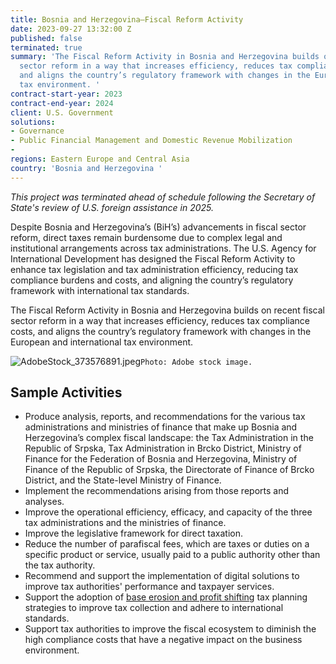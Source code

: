 ```yaml
---
title: Bosnia and Herzegovina—Fiscal Reform Activity
date: 2023-09-27 13:32:00 Z
published: false
terminated: true
summary: 'The Fiscal Reform Activity in Bosnia and Herzegovina builds on recent fiscal
  sector reform in a way that increases efficiency, reduces tax compliance costs,
  and aligns the country’s regulatory framework with changes in the European and international
  tax environment. '
contract-start-year: 2023
contract-end-year: 2024
client: U.S. Government
solutions:
- Governance
- Public Financial Management and Domestic Revenue Mobilization
-
regions: Eastern Europe and Central Asia
country: 'Bosnia and Herzegovina '
---
```


<aside><em>This project was terminated ahead of schedule following the Secretary of State's review of U.S. foreign assistance in 2025.</em></aside>

Despite Bosnia and Herzegovina’s (BiH’s) advancements in fiscal sector reform, direct taxes remain burdensome due to complex legal and institutional arrangements across tax administrations. The U.S. Agency for International Development has designed the Fiscal Reform Activity to enhance tax legislation and tax administration efficiency, reducing tax compliance burdens and costs, and aligning the country’s regulatory framework with international tax standards.

The Fiscal Reform Activity in Bosnia and Herzegovina builds on recent fiscal sector reform in a way that increases efficiency, reduces tax compliance costs, and aligns the country’s regulatory framework with changes in the European and international tax environment.

![AdobeStock_373576891.jpeg](/uploads/AdobeStock_373576891.jpeg)`Photo: Adobe stock image.`

## Sample Activities

* Produce analysis, reports, and recommendations for the various tax administrations and ministries of finance that make up Bosnia and Herzegovina’s complex fiscal landscape: the Tax Administration in the Republic of Srpska, Tax Administration in Brcko District, Ministry of Finance for the Federation of Bosnia and Herzegovina, Ministry of Finance of the Republic of Srpska, the Directorate of Finance of Brcko District, and the State-level Ministry of Finance.
* Implement the recommendations arising from those reports and analyses.
* Improve the operational efficiency, efficacy, and capacity of the three tax administrations and the ministries of finance.
* Improve the legislative framework for direct taxation.
* Reduce the number of parafiscal fees, which are taxes or duties on a specific product or service, usually paid to a public authority other than the tax authority.
* Recommend and support the implementation of digital solutions to improve tax authorities' performance and taxpayer services.
* Support the adoption of [base erosion and profit shifting](https://www.oecd.org/tax/beps/about/) tax planning strategies to improve tax collection and adhere to international standards.
* Support tax authorities to improve the fiscal ecosystem to diminish the high compliance costs that have a negative impact on the business environment.
